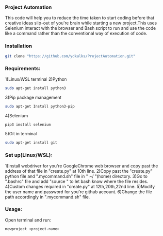 ### Project Automation
  This code will help you to reduce the time taken to start coding before that creative ideas slip-out of you're brain while starting a new project.This uses Selenium interact with the browser and Bash script to run and use the code like a command rather than the conventional way of execution of code.
### Installation
```bash
git clone "https://github.com/ydkulks/ProjectAutomation.git"
```
### Requirements:
1)Linux/WSL terminal
2)Python 
```bash 
sudo apt-get install python3 
```
3)Pip package management
```bash
sudo apt-get Install python3-pip 
```
4)Selenium 
```bash 
pip3 install selenium 
```
5)Git in terminal
```bash
sudo apt-get install git
```

### Set up(Linux/WSL):
1)Install webdriver for you're GoogleChrome web browser and copy past the address of that file in "create.py" at 10th line.
2)Copy past the "create.py" python file and ".mycommand.sh" file in " ~/ "(home) directory.
3)Go to ".bashrc" file and add "source <file-path>" to let bash know where the file resides.
4)Custom changes required in "create.py" at 12th,20th,22nd line.
5)Modify the user name and password for you're github account.
6)Change the file path accordingly in ".mycommand.sh" file.

### Usage:
 Open terminal and run:
```bash
newproject <project-name>
```
